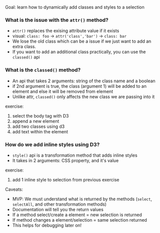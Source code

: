 Goal: learn how to dynamically add classes and styles to a selection

### What is the issue with the `attr()` method?
- `attr()` replaces the exising attribute value if it exists
- visual: `class: foo` -> `attr('class','bar')` -> `class: bar`
- We lose the old class which can be a issue if we just want to add an extra class. 
- If you want to add an additional class practically, you can use the  `classed()` api


### What is the `classed()` method?
- An api that takes 2 arguments: string of the class name and a boolean 
- if 2nd argument is true, the class (argument 1) will be added to an element and else it will be removed from element
- Unlike attr, `classed()` only affects the new class we are passing into it

exercise: 
1. select the body tag with D3
2. append a new element
3. add two classes using d3 
4. add text within the element

### How do we add inline styles using D3?
- `style()` api is a transformation method that adds inline styles
- It takes in 2 arguments: CSS property, and it's value

exercise: 
1. add 1 inline style to selection from previous exercise


Caveats:
- MVP: We must understand what is returned by the methods (`select`, `selectAll`, and other transformation methods)
- Documentation will tell you the return values
- If a method select/create a element = new selection is returned
- If method changes a element/selection = same selection returned
- This helps for debugging later on!
